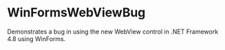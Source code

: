# WinFormsWebViewBug
Demonstrates a bug in using the new WebView control in .NET Framework 4.8 using WinForms.

